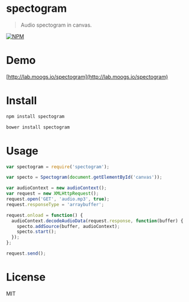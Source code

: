 # spectogram

> Audio spectogram in canvas.

[![NPM](https://nodei.co/npm/spectogram.png)](https://nodei.co/npm/spectogram)

# Demo

[http://lab.moogs.io/spectogram](http://lab.moogs.io/spectogram)

# Install

```bash
npm install spectogram
```

```bash
bower install spectogram
```

# Usage

```javascript
var spectogram = require('spectogram');

var specto = Spectogram(document.getElementById('canvas'));

var audioContext = new audioContext();
var request = new XMLHttpRequest();
request.open('GET', 'audio.mp3', true);
request.responseType = 'arraybuffer';

request.onload = function() {
  audioContext.decodeAudioData(request.response, function(buffer) {
    specto.addSource(buffer, audioContext);
    specto.start();
  });
};

request.send();
```

# License

MIT
